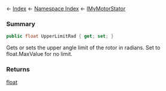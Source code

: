 ← [Index](Api-Index) ← [Namespace Index](Namespace-Index) ← [IMyMotorStator](Sandbox.ModAPI.Ingame.IMyMotorStator)

### Summary

```csharp
public float UpperLimitRad { get; set; }
```

Gets or sets the upper angle limit of the rotor in radians. Set to float.MaxValue for no limit.

### Returns

[float](https://docs.microsoft.com/en-us/dotnet/api/system.single?view=netframework-4.6)

